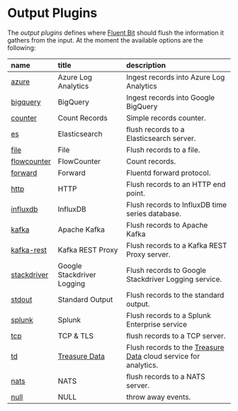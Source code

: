 # Output Plugins

The _output plugins_ defines where [Fluent Bit](http://fluentbit.io) should flush the information it gathers from the input. At the moment the available options are the following:

| name | title | description |
| :--- | :--- | :--- |
| [azure](azure.md) | Azure Log Analytics | Ingest records into Azure Log Analytics |
| [bigquery](bigquery.md) | BigQuery | Ingest records into Google BigQuery |
| [counter](counter.md) | Count Records | Simple records counter. |
| [es](elasticsearch.md) | Elasticsearch | flush records to a Elasticsearch server. |
| [file](file.md) | File | Flush records to a file. |
| [flowcounter](flowcounter.md) | FlowCounter | Count records. |
| [forward](forward.md) | Forward | Fluentd forward protocol. |
| [http](http.md) | HTTP | Flush records to an HTTP end point. |
| [influxdb](influxdb.md) | InfluxDB | Flush records to InfluxDB time series database. |
| [kafka](kafka.md) | Apache Kafka | Flush records to Apache Kafka |
| [kafka-rest](kafka-rest-proxy.md) | Kafka REST Proxy | Flush records to a Kafka REST Proxy server. |
| [stackdriver](stackdriver.md) | Google Stackdriver Logging | Flush records to Google Stackdriver Logging service. |
| [stdout](stdout.md) | Standard Output | Flush records to the standard output. |
| [splunk](splunk.md) | Splunk | Flush records to a Splunk Enterprise service |
| [tcp](tcp.md) | TCP & TLS | flush records to a TCP server. |
| [td](td.md) | [Treasure Data](http://www.treasuredata.com) | Flush records to the [Treasure Data](http://www.treasuredata.com) cloud service for analytics. |
| [nats](nats.md) | NATS | flush records to a NATS server. |
| [null](null.md) | NULL | throw away events. |

